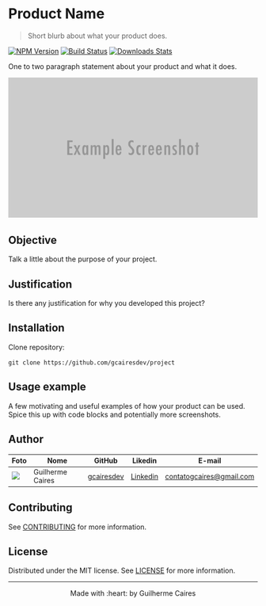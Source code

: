 # Product Name
> Short blurb about what your product does.

[![NPM Version][npm-image]][npm-url]
[![Build Status][travis-image]][travis-url]
[![Downloads Stats][npm-downloads]][npm-url]

One to two paragraph statement about your product and what it does.

![](.github/img/header.png)

## Objective

Talk a little about the purpose of your project.

## Justification

Is there any justification for why you developed this project?

## Installation

Clone repository:

```git
git clone https://github.com/gcairesdev/project
```

## Usage example

A few motivating and useful examples of how your product can be used. Spice this up with code blocks and potentially more screenshots.

## Author

Foto | Nome | GitHub | Likedin | E-mail
---- | ---- | ------ | ------- | ------
<img src="https://avatars1.githubusercontent.com/u/54117888?s=460&u=aa7d6143c4e1fdab1ffa6e5fd5ebfe64572f2eae&v=4" width="100px"> | Guilherme Caires | [gcairesdev](https://github.com/gcairesdev) | [Linkedin](https://linkedin.com/in/guilherme-caires/) | contatogcaires@gmail.com

## Contributing

See [CONTRIBUTING](.github/CONTRIBUTING.md) for more information.

## License

Distributed under the MIT license. See [LICENSE](.github/LICENSE.md) for more information.

---

<p align="center">
    Made with :heart: by Guilherme Caires
</p>

<!-- Markdown link & img dfn's -->
[npm-image]: https://img.shields.io/npm/v/datadog-metrics.svg?style=flat-square
[npm-url]: https://npmjs.org/package/datadog-metrics
[npm-downloads]: https://img.shields.io/npm/dm/datadog-metrics.svg?style=flat-square
[travis-image]: https://img.shields.io/travis/dbader/node-datadog-metrics/master.svg?style=flat-square
[travis-url]: https://travis-ci.org/dbader/node-datadog-metrics